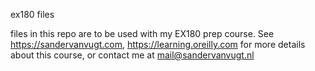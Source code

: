 ex180 files

files in this repo are to be used with my EX180 prep course. See https://sandervanvugt.com, https://learning.oreilly.com for more details about this course, or contact me at mail@sandervanvugt.nl
